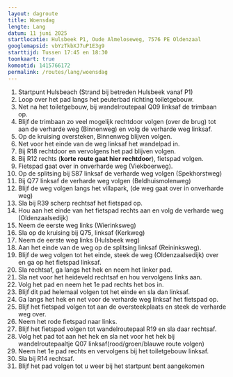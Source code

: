 ```yaml
---
layout: dagroute
title: Woensdag
lengte: Lang
datum: 11 juni 2025
startlocatie: Hulsbeek P1, Oude Almeloseweg, 7576 PE Oldenzaal
googlemapsid: vbYzTkbXJ7uP1E3g9
starttijd: Tussen 17:45 en 18:30
toonkaart: true
komootid: 1415766172
permalink: /routes/lang/woensdag
---
```


1.	Startpunt Hulsbeach (Strand bij betreden Hulsbeek vanaf P1) 
2.	Loop over het pad langs het peuterbad richting toiletgebouw. 
3.	Net na het toiletgebouw, bij wandelroutepaal Q09 linksaf de trimbaan op. 
4.	Blijf de trimbaan zo veel mogelijk rechtdoor volgen (over de brug) tot aan de verharde weg (Binnenweg) en volg de verharde weg linksaf. 
5.	Op de kruising oversteken, Binnenweg blijven volgen. 
6.	Net voor het einde van de weg linksaf het wandelpad in. 
7.	Bij R18 rechtdoor en vervolgens het pad blijven volgen. 
8.	Bij R12 rechts (**korte route gaat hier rechtdoor**), fietspad volgen. 
9.	Fietspad gaat over in onverharde weg (Viekboerweg). 
10.	Op de splitsing bij S87 linksaf de verharde weg volgen (Spekhorstweg) 
11.	Bij Q77 linksaf de verharde weg volgen (Beldhuismolenweg) 
12.	Blijf de weg volgen langs het villapark, (de weg gaat over in onverharde weg) 
13.	Sla bij R39 scherp rechtsaf het fietspad op. 
14.	Hou aan het einde van het fietspad rechts aan en volg de verharde weg (Oldenzaalsedijk) 
15.	Neem de eerste weg links (Wierinksweg) 
16.	Sla op de kruising bij Q75, linksaf (Kerkweg) 
17.	Neem de eerste weg links (Hulsbeek weg) 
18.	Aan het einde van de weg op de splitsing linksaf (Reininksweg). 
19.	Blijf de weg volgen tot het einde, steek de weg (Oldenzaalsedijk) over en ga op het fietspad linksaf. 
20.	Sla rechtsaf, ga langs het hek en neem het linker pad. 
21.	Sla net voor het heideveld rechtsaf en hou vervolgens links aan. 
22.	Volg het pad en neem het 1e pad rechts het bos in. 
23.	Blijf dit pad helemaal volgen tot het einde en sla dan linksaf. 
24.	Ga langs het hek en net voor de verharde weg linksaf het fietspad op.  
25.	Blijf het fietspad volgen tot aan de oversteekplaats en steek de verharde weg over. 
26.	Neem het rode fietspad naar links. 
27.	Blijf het fietspad volgen tot wandelroutepaal R19 en sla daar rechtsaf. 
28.	Volg het pad tot aan het hek en sla net voor het hek bij wandelroutepaaltje Q07 linksaf(rood/groen/blauwe route volgen) 
29.	Neem het 1e pad rechts en vervolgens bij het toiletgebouw linksaf.
30.	Sla bij R14 rechtsaf. 
31.	Blijf het pad volgen tot u weer bij het startpunt bent aangekomen
